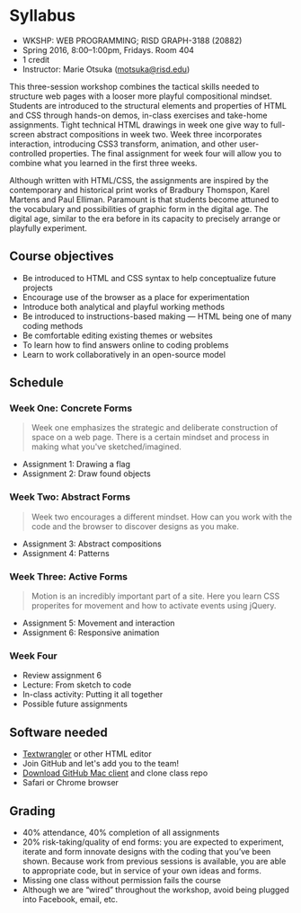 # Syllabus

* WKSHP: WEB PROGRAMMING; RISD GRAPH-3188 (20882)
* Spring 2016, 8:00–1:00pm, Fridays. Room 404
* 1 credit
* Instructor: Marie Otsuka (motsuka@risd.edu)

This three-session workshop combines the tactical skills needed to structure web pages with a looser more playful compositional mindset. Students are introduced to the structural elements and properties of HTML and CSS through hands-on demos, in-class exercises and take-home assignments. Tight technical HTML drawings in week one give way to full-screen abstract compositions in week two. Week three incorporates interaction, introducing CSS3 transform, animation, and other user-controlled properties. The final assignment for week four will allow you to combine what you learned in the first three weeks.

Although written with HTML/CSS, the assignments are inspired by the contemporary and historical print works of Bradbury Thomspon, Karel Martens and Paul Elliman. Paramount is that students become attuned to the vocabulary and possibilities of graphic form in the digital age. The digital age, similar to the era before in its capacity to precisely arrange or playfully experiment.

## Course objectives
* Be introduced to HTML and CSS syntax to help conceptualize future projects
* Encourage use of the browser as a place for experimentation
* Introduce both analytical and playful working methods
* Be introduced to instructions-based making — HTML being one of many coding methods
* Be comfortable editing existing themes or websites
* To learn how to find answers online to coding problems
* Learn to work collaboratively in an open-source model

## Schedule
### Week One: Concrete Forms
>Week one emphasizes the strategic and deliberate construction of space on a web page. There is a certain mindset and process in making what you've sketched/imagined.
* Assignment 1: Drawing a flag
* Assignment 2: Draw found objects

### Week Two: Abstract Forms
>Week two encourages a different mindset. How can you work with the code and the browser to discover designs as you make.  
* Assignment 3: Abstract compositions
* Assignment 4: Patterns

### Week Three: Active Forms
>Motion is an incredibly important part of a site. Here you learn CSS properites for movement and how to activate events using jQuery.
* Assignment 5: Movement and interaction
* Assignment 6: Responsive animation

### Week Four
* Review assignment 6
* Lecture: From sketch to code
* In-class activity: Putting it all together
* Possible future assignments

## Software needed
* [Textwrangler](http://www.barebones.com/products/textwrangler/) or other HTML editor
* Join GitHub and let's add you to the team!
* [Download GitHub Mac client](https://desktop.github.com/) and clone class repo
* Safari or Chrome browser


## Grading
* 40% attendance, 40% completion of all assignments
* 20% risk-taking/quality of end forms: you are expected to experiment, iterate and form innovate designs with the coding that you’ve been shown. Because work from previous sessions is available, you are able to appropriate code, but in service of your own ideas and forms.
* Missing one class without permission fails the course
* Although we are “wired” throughout the workshop, avoid being plugged into Facebook, email, etc.
